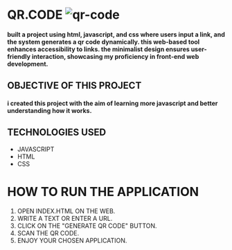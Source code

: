 # QR.CODE ![qr-code](https://github.com/joeltorcato/QR.CODE/assets/154090684/7c88e1d2-aa39-4184-a0af-ea9966336c8c)




#### built a project using html, javascript, and css where users input a link, and the system generates a qr code dynamically. this web-based tool enhances accessibility to links. the minimalist design ensures user-friendly interaction, showcasing my proficiency in front-end web development.

## OBJECTIVE OF THIS PROJECT

#### i created this project with the aim of learning more javascript and better understanding how it works.

## TECHNOLOGIES USED

* JAVASCRIPT
* HTML
* CSS

# HOW TO RUN THE APPLICATION

1. OPEN INDEX.HTML ON THE WEB.
2. WRITE A TEXT OR ENTER A URL.
3. CLICK ON THE "GENERATE QR CODE" BUTTON.
4. SCAN THE QR CODE.
5. ENJOY YOUR CHOSEN APPLICATION.
